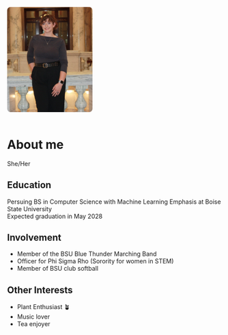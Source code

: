 <style>
  .about-container {
    display: flex;
    align-items: center;   /* vertically center image + text */
    gap: 20px;             /* space between image and text */
    flex-wrap: wrap;       /* lets text drop below if screen too narrow */
  }

  .about-container img {
    width: 200px;          /* control image size */
    border-radius: 8px;    /* rounded corners */
    flex-shrink: 0;        /* prevents image from squishing */
  }
</style>

<div class="about-container">
  <img src="https://github.com/Reaganovechka/reaganovechka.github.io/blob/main/Photo%20at%20Capitol.JPEG?raw=true" alt="About me photo">
  <div>
    <h1> About me </h1>
      <p> She/Her </p>
    
  <h2> Education </h2>
    <p>Persuing BS in Computer Science with Machine Learning Emphasis at Boise State University <br/>
    Expected graduation in May 2028</p>

  <h2> Involvement </h2>
    <ul> 
      <li> Member of the BSU Blue Thunder Marching Band </li>
      <li> Officer for Phi Sigma Rho (Sorority for women in STEM) </li>
      <li> Member of BSU club softball </li>
    </ul>
  <h2> Other Interests </h2>
    <ul>
      <li> Plant Enthusiast 🪴 </li>
      <li> Music lover </li>
      <li> Tea enjoyer </li>
    </ul>
  </div>
</div>




